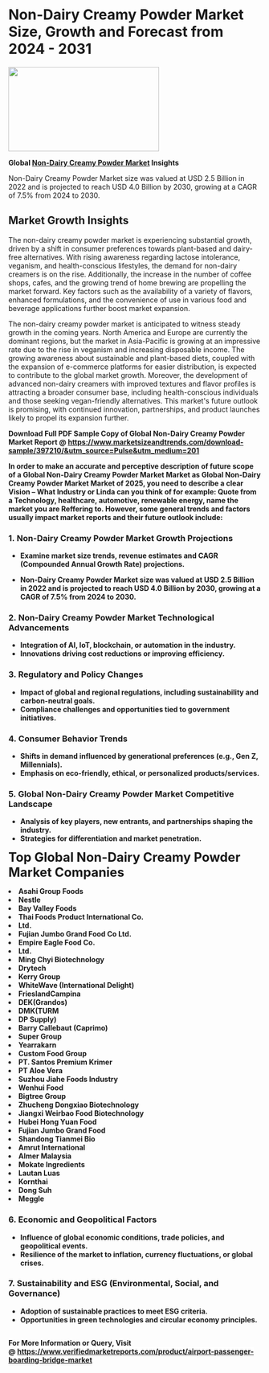 <H1>Non-Dairy Creamy Powder Market Size, Growth and Forecast from 2024 - 2031</H1><img class="aligncenter size-medium wp-image-584254" src="https://thirdeyenews.in/wp-content/uploads/2024/09/Global-Market-Research-300x168.jpeg" alt="" width="300" height="168" /><p><strong>Global&nbsp;<a href="https://www.marketsizeandtrends.com/download-sample/397210/&amp;utm_source=Pulse&amp;utm_medium=201">Non-Dairy Creamy Powder Market</a> Insights</strong></p><p>Non-Dairy Creamy Powder Market size was valued at USD 2.5 Billion in 2022 and is projected to reach USD 4.0 Billion by 2030, growing at a CAGR of 7.5% from 2024 to 2030.</p><p><h2>Market Growth Insights</h2> <p>The non-dairy creamy powder market is experiencing substantial growth, driven by a shift in consumer preferences towards plant-based and dairy-free alternatives. With rising awareness regarding lactose intolerance, veganism, and health-conscious lifestyles, the demand for non-dairy creamers is on the rise. Additionally, the increase in the number of coffee shops, cafes, and the growing trend of home brewing are propelling the market forward. Key factors such as the availability of a variety of flavors, enhanced formulations, and the convenience of use in various food and beverage applications further boost market expansion.</p> <p><strong></strong></p> <p>The non-dairy creamy powder market is anticipated to witness steady growth in the coming years. North America and Europe are currently the dominant regions, but the market in Asia-Pacific is growing at an impressive rate due to the rise in veganism and increasing disposable income. The growing awareness about sustainable and plant-based diets, coupled with the expansion of e-commerce platforms for easier distribution, is expected to contribute to the global market growth. Moreover, the development of advanced non-dairy creamers with improved textures and flavor profiles is attracting a broader consumer base, including health-conscious individuals and those seeking vegan-friendly alternatives. This market's future outlook is promising, with continued innovation, partnerships, and product launches likely to propel its expansion further.</p> <p><strong></p><p><span class=""><strong>Download Full PDF Sample Copy of Global Non-Dairy Creamy Powder Market Report</strong> @ <a href="https://www.marketsizeandtrends.com/download-sample/397210/&amp;utm_source=Pulse&amp;utm_medium=201" target="_blank">https://www.marketsizeandtrends.com/download-sample/397210/&amp;utm_source=Pulse&amp;utm_medium=201</a></span></p><p>In order to make an accurate and perceptive description of future scope of a Global&nbsp;Non-Dairy Creamy Powder Market Market as Global&nbsp;Non-Dairy Creamy Powder Market Market of 2025, you need to describe a clear Vision &ndash; What Industry or Linda can you think of for example: Quote from a Technology, healthcare, automotive, renewable energy, name the market you are Reffering to. However, some general trends and factors usually impact market reports and their future outlook include:</p><h3>1.&nbsp;<strong>Non-Dairy Creamy Powder Market Growth Projections</strong></h3><ul><li>Examine market size trends, revenue estimates and CAGR (Compounded Annual Growth Rate) projections.</li><li><p>Non-Dairy Creamy Powder Market size was valued at USD 2.5 Billion in 2022 and is projected to reach USD 4.0 Billion by 2030, growing at a CAGR of 7.5% from 2024 to 2030.</p></li></ul><h3>2.&nbsp;<strong>Non-Dairy Creamy Powder Market Technological Advancements</strong></h3><ul><li>Integration of AI, IoT, blockchain, or automation in the industry.</li><li>Innovations driving cost reductions or improving efficiency.</li></ul><h3>3.&nbsp;<strong>Regulatory and Policy Changes</strong></h3><ul><li>Impact of global and regional regulations, including sustainability and carbon-neutral goals.</li><li>Compliance challenges and opportunities tied to government initiatives.</li></ul><h3>4.&nbsp;<strong>Consumer Behavior Trends</strong></h3><ul><li>Shifts in demand influenced by generational preferences (e.g., Gen Z, Millennials).</li><li>Emphasis on eco-friendly, ethical, or personalized products/services.</li></ul><h3>5.&nbsp;<strong>Global Non-Dairy Creamy Powder Market Competitive Landscape</strong></h3><ul><li>Analysis of key players, new entrants, and partnerships shaping the industry.</li><li>Strategies for differentiation and market penetration.</li></ul><p data-pm-slice="1 1 []"><span style="color: inherit; font-family: inherit; font-size: 25px;">Top Global Non-Dairy Creamy Powder Market Companies</span></p><div class="" data-test-id=""><p><li>Asahi Group Foods</li><li> Nestle</li><li> Bay Valley Foods</li><li> Thai Foods Product International Co.</li><li> Ltd.</li><li> Fujian Jumbo Grand Food Co Ltd.</li><li> Empire Eagle Food Co.</li><li> Ltd.</li><li> Ming Chyi Biotechnology</li><li> Drytech</li><li> Kerry Group</li><li> WhiteWave (International Delight)</li><li> FrieslandCampina</li><li> DEK(Grandos)</li><li> DMK(TURM</li><li> DP Supply)</li><li> Barry Callebaut (Caprimo)</li><li> Super Group</li><li> Yearrakarn</li><li> Custom Food Group</li><li> PT. Santos Premium Krimer</li><li> PT Aloe Vera</li><li> Suzhou Jiahe Foods Industry</li><li> Wenhui Food</li><li> Bigtree Group</li><li> Zhucheng Dongxiao Biotechnology</li><li> Jiangxi Weirbao Food Biotechnology</li><li> Hubei Hong Yuan Food</li><li> Fujian Jumbo Grand Food</li><li> Shandong Tianmei Bio</li><li> Amrut International</li><li> Almer Malaysia</li><li> Mokate Ingredients</li><li> Lautan Luas</li><li> Kornthai</li><li> Dong Suh</li><li> Meggle</li></p></div><h3>6.&nbsp;<strong>Economic and Geopolitical Factors</strong></h3><ul><li>Influence of global economic conditions, trade policies, and geopolitical events.</li><li>Resilience of the market to inflation, currency fluctuations, or global crises.</li></ul><h3>7.&nbsp;<strong>Sustainability and ESG (Environmental, Social, and Governance)</strong></h3><ul><li>Adoption of sustainable practices to meet ESG criteria.</li><li>Opportunities in green technologies and circular economy principles.</li></ul><h2><strong style="font-size: 14px;">For More Information or Query, Visit @&nbsp;</strong><a style="background-color: #ffffff; font-size: 14px;" href="https://www.marketsizeandtrends.com/report/non-dairy-creamy-powder-market/" target="_blank">https://www.verifiedmarketreports.com/product/airport-passenger-boarding-bridge-market</a></h2>
